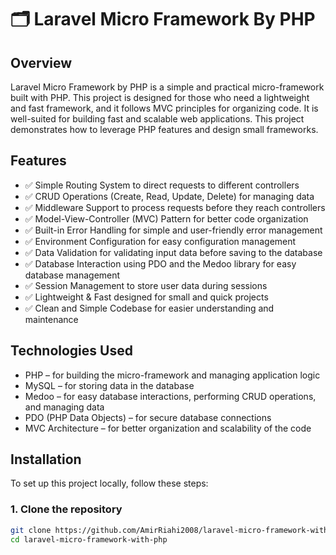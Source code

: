 # 🗂 Laravel Micro Framework By PHP

## Overview

Laravel Micro Framework by PHP is a simple and practical micro-framework built with PHP. This project is designed for those who need a lightweight and fast framework, and it follows MVC principles for organizing code. It is well-suited for building fast and scalable web applications. This project demonstrates how to leverage PHP features and design small frameworks.

## Features

* ✅ Simple Routing System to direct requests to different controllers
* ✅ CRUD Operations (Create, Read, Update, Delete) for managing data
* ✅ Middleware Support to process requests before they reach controllers
* ✅ Model-View-Controller (MVC) Pattern for better code organization
* ✅ Built-in Error Handling for simple and user-friendly error management
* ✅ Environment Configuration for easy configuration management
* ✅ Data Validation for validating input data before saving to the database
* ✅ Database Interaction using PDO and the Medoo library for easy database management
* ✅ Session Management to store user data during sessions
* ✅ Lightweight & Fast designed for small and quick projects
* ✅ Clean and Simple Codebase for easier understanding and maintenance

## Technologies Used

* PHP – for building the micro-framework and managing application logic
* MySQL – for storing data in the database
* Medoo – for easy database interactions, performing CRUD operations, and managing data
* PDO (PHP Data Objects) – for secure database connections
* MVC Architecture – for better organization and scalability of the code

## Installation

To set up this project locally, follow these steps:

### 1. Clone the repository

```bash
git clone https://github.com/AmirRiahi2008/laravel-micro-framework-with-php.git
cd laravel-micro-framework-with-php
